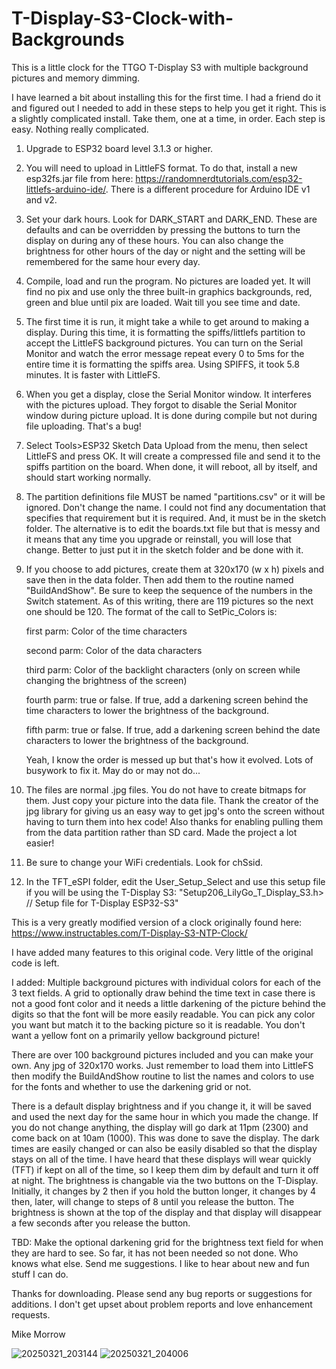 # T-Display-S3-Clock-with-Backgrounds
This is a little clock for the TTGO T-Display S3 with multiple background pictures and memory dimming.

I have learned a bit about installing this for the first time.  I had a friend do it and figured out I needed to add in these steps to help you get it right.  This is a slightly complicated install.  Take them, one at a time, in order.  Each step is easy.  Nothing really complicated.

1. Upgrade to ESP32 board level 3.1.3 or higher.

2. You will need to upload in LittleFS format.  To do that, install a new esp32fs.jar file from here:
   https://randomnerdtutorials.com/esp32-littlefs-arduino-ide/.  There is a different procedure for Arduino IDE v1 and v2.

3. Set your dark hours.  Look for DARK_START and DARK_END.  These are defaults and can be overridden by
   pressing the buttons to turn the display on during any of these hours.  You can also change the brightness for other hours of
   the day or night and the setting will be remembered for the same hour every day.

4. Compile, load and run the program.  No pictures are loaded yet.  It will find no pix and use only the three built-in 
   graphics backgrounds, red, green and blue until pix are loaded.  Wait till you see time and date.

5. The first time it is run, it might take a while to get around to making a display.
   During this time, it is formatting the spiffs/littlefs partition to accept the LittleFS background pictures.
   You can turn on the Serial Monitor and watch the error message repeat every 0 to 5ms for 
   the entire time it is formatting the spiffs area.  Using SPIFFS, it took 5.8 minutes.  It is faster with LittleFS.

6. When you get a display, close the Serial Monitor window.  It interferes with the pictures upload.  They forgot to disable
   the Serial Monitor window during picture upload.  It is done during compile but not during file uploading.  That's a bug!

7. Select Tools>ESP32 Sketch Data Upload from the menu, then select LittleFS and press OK.  It will create a compressed file and
   send it to the spiffs partition on the board.  When done, it will reboot, all by itself, and should start working normally.

8. The partition definitions file MUST be named "partitions.csv" or it will be ignored.  Don't change the name.  I could not find any
   documentation that specifies that requirement but it is required.  And, it must be in the sketch folder.  The alternative is to edit
   the boards.txt file but that is messy and it means that any time you upgrade or reinstall, you will lose that change.  Better to just
   put it in the sketch folder and be done with it.

9. If you choose to add pictures, create them at 320x170 (w x h) pixels and save then in the data folder.  Then add them to the
   routine named "BuildAndShow".  Be sure to keep the sequence of the numbers in the Switch statement.  As of this writing, there are
   119 pictures so the next one should be 120.  The format of the call to SetPic_Colors is:
   
      first parm: Color of the time characters
   
      second parm: Color of the data characters
   
      third parm: Color of the backlight characters (only on screen while changing the brightness of the screen)
   
      fourth parm: true or false.  If true, add a darkening screen behind the time characters to lower the brightness of the
      background.
   
      fifth parm: true or false.  If true, add a darkening screen behind the date characters to lower the brightness of the
      background.
   
   Yeah, I know the order is messed up but that's how it evolved.  Lots of busywork to fix it.  May do or may not do...

10. The files are normal .jpg files.  You do not have to create bitmaps for them.  Just copy your picture into the data file.  Thank
    the creator of the jpg library for giving us an easy way to get jpg's onto the screen without having to turn them into hex code!
    Also thanks for enabling pulling them from the data partition rather than SD card.  Made the project a lot easier!

11. Be sure to change your WiFi credentials.  Look for chSsid.

12. In the TFT_eSPI folder, edit the User_Setup_Select and use this setup file if you will be using the T-Display S3:
    "Setup206_LilyGo_T_Display_S3.h>  // Setup file for T-Display ESP32-S3"
    
This is a very greatly modified version of a clock originally found here: https://www.instructables.com/T-Display-S3-NTP-Clock/

I have added many features to this original code.  Very little of the original code is left.

I added:
Multiple background pictures with individual colors for each of the 3 text fields.
A grid to optionally draw behind the time text in case there is not a good font color and it needs a little darkening of the picture behind the digits so that the font will be more easily readable.  You can pick any color you want but match it to the backing picture so it is readable.  You don't want a yellow font on a primarily yellow background picture!

There are over 100 background pictures included and you can make your own.  Any jpg of 320x170 works.  Just remember to load them into LittleFS then modify the BuildAndShow routine to list the names and colors to use for the fonts and whether to use the darkening grid or not.

There is a default display brightness and if you change it, it will be saved and used the next day for the same hour in which you made the change.  If you do not change anything, the display will go dark at 11pm (2300) and come back on at 10am (1000).  This was done to save the display.  The dark times are easily changed or can also be easily disabled so that the display stays on all of the time.  I have heard that these displays will wear quickly (TFT) if kept on all of the time, so I keep them dim by default and turn it off at night.  The brightness is changable via the two buttons on the T-Display.  Initially, it changes by 2 then if you hold the button longer, it changes by 4 then, later, will change to steps of 8 until you release the button.  The brightness is shown at the top of the display and that display will disappear a few seconds after you release the button.

TBD:
Make the optional darkening grid for the brightness text field for when they are hard to see.  So far, it has not been needed so not done.
Who knows what else.  Send me suggestions.  I like to hear about new and fun stuff I can do.

Thanks for downloading.  Please send any bug reports or suggestions for additions.  I don't get upset about problem reports and love enhancement requests.

Mike Morrow

![20250321_203144](https://github.com/user-attachments/assets/1b244125-952e-4804-a90f-3337932dc1a8)
![20250321_204006](https://github.com/user-attachments/assets/344ec8c0-d894-47e9-a8b6-2c46fbbdb959)

